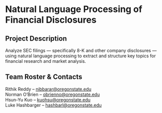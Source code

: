 # Natural Language Processing of Financial Disclosures

## Project Description
Analyze SEC filings — specifically 8-K and other company disclosures — using natural language processing to extract and structure key topics for financial research and market analysis.

## Team Roster & Contacts
Rithik Reddy – nibbarar@oregonstate.edu  
Norman O’Brien – obrienno@oregonstate.edu  
Hsun-Yu Kuo – kuohsu@oregonstate.edu  
Luke Hashbarger – hashbarl@oregonstate.edu
